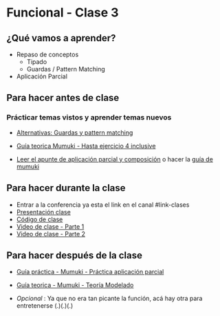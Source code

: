 # Funcional - Clase 3

## ¿Qué vamos a aprender?

* Repaso de conceptos
    * Tipado
    * Guardas / Pattern Matching
* Aplicación Parcial

## Para hacer antes de clase

### Prácticar temas vistos y aprender temas nuevos

* [Alternativas: Guardas y pattern matching](https://mumuki.io/pdep-utn/lessons/694-programacion-funcional-alternativas-guardas-y-patrones)

* [Guía teorica Mumuki - Hasta ejercicio 4 inclusive](https://mumuki.io/pdep-utn/lessons/692-programacion-funcional-aplicacion-parcial-y-orden-superior)

* [Leer el apunte de aplicación parcial y composición](https://docs.google.com/document/d/1n7TPE2qRpFSnj95lIZFD-q7Ko_DT9XZLH9_kEkNClrU/edit) o hacer la [guía de mumuki](https://mumuki.io/pdep-utn/lessons/692-programacion-funcional-aplicacion-parcial-y-orden-superior)

## Para hacer durante la clase

* Entrar a la conferencia ya esta el link en el canal #link-clases
* [Presentación clase](https://docs.google.com/presentation/d/1EHiLdZMV9SPzuD3AW6_Ovp0l3cUFiYMaO5PIYX4BiyM/edit#slide=id.p)
* [Código de clase](https://github.com/pdep-utn/sabados-tarde/blob/master/seguimiento/2020/funcional/practica/clase-3.hs)
* [Video de clase - Parte 1](https://drive.google.com/file/d/1scrkJRPbxjolPgwgF29dgmhpeFZ18qvG/view?usp=sharing)
* [Video de clase - Parte 2](https://drive.google.com/file/d/1hepx_HTxI5vaOFLDcIaQVuuAS1iCcNgV/view?usp=sharing)

## Para hacer después de la clase

* [Guía práctica - Mumuki - Práctica aplicación parcial](https://mumuki.io/pdep-utn/lessons/693-programacion-funcional-practica-aplicacion-parcial-y-orden-superior)
* [Guía teorica - Mumuki - Teoría Modelado](https://mumuki.io/pdep-utn/lessons/745-programacion-funcional-modelado)

*  _Opcional_ : Ya que no era tan picante la función, acá hay otra para entretenerse (.)(.)(.)
